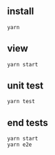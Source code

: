 ## install
```
yarn
```

## view
```
yarn start
```

## unit test
```
yarn test
```

## end tests
```
yarn start
yarn e2e
```
